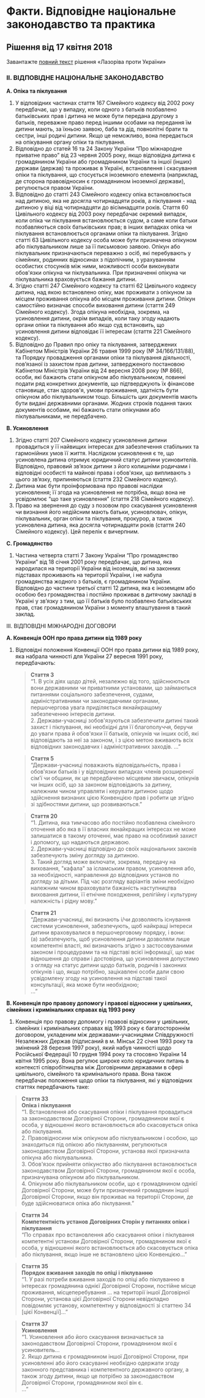 # Факти. Відповідне національне законодавство та практика

## Рішення від 17 квітня 2018

Завантажте [повний текст](https://github.com/EducationalEra/hrights/tree/074987dc9b7a25cbe07b11db60eef1e48a6109fb/4/Lazoriva.pdf) рішення «Лазоріва проти України»

### II. ВІДПОВІДНЕ НАЦІОНАЛЬНЕ ЗАКОНОДАВСТВО

 **A. Опіка та піклування**

1.  У відповідних частинах стаття 167 Сімейного кодексу від 2002 року передбачає, що у випадку, коли одного з батьків позбавлено батьківських прав і дитина не може бути передана другому з батьків, переважне право перед іншими особами на передання їм дитини мають, за їхньою заявою, баба та дід, повнолітні брати та сестри, інші родичі дитини. Якщо це неможливо, вона передається на опікування органу опіки та піклування.
2.  Відповідно до статей 16 та 24 Закону України “Про міжнародне приватне право” від 23 червня 2005 року, якщо відповідна дитина є громадянином України або громадянином України та іншої \(інших\) держави \(держав\) та проживає в Україні, встановлення і скасування опіки та піклування, що стосується іноземного елемента \(наприклад, де сторона правовідносин є громадянином іноземної держави\), регулюється правом України.
3.  Відповідно до статті 243 Сімейного кодексу опіка встановлюється над дитиною, яка не досягла чотирнадцяти років, а піклування - над дитиною у віці від чотирнадцяти до вісімнадцяти років. Стаття 60 Цивільного кодексу від 2003 року передбачає окремий випадок, коли опіка чи піклування встановлюється судом, а саме коли батьки позбавляються своїх батьківських прав; в інших випадках опіка чи піклування встановлюється органами опіки та піклування. Згідно статті 63 Цивільного кодексу особа може бути призначена опікуном або піклувальником лише за її письмовою заявою. Опікун або піклувальник призначаються переважно з осіб, які перебувають у сімейних, родинних відносинах з підопічним, з урахуванням особистих стосунків між ними, можливості особи виконувати обов'язки опікуна чи піклувальника. При призначенні опікуна чи піклувальника враховується бажання дитини.
4. Згідно статті 247 Сімейного кодексу та статті 62 Цивільного кодексу дитина, над якою встановлено опіку, має проживати з опікуном за місцем проживання опікуна або місцем проживання дитини. Опікун самостійно визначає способи виховання дитини \(стаття 249 Сімейного кодексу\). Згода опікуна необхідна, зокрема, на усиновлення дитини, окрім випадків, коли таку згоду надають органи опіки та піклування або якщо суд встановить, що усиновлення дитини відповідає її інтересам \(стаття 221 Сімейного кодексу\).
5.  Відповідно до Правил про опіку та піклування, затверджених Кабінетом Міністрів України 26 травня 1999 року \(№ 34/166/131/88\), та Порядку провадження органами опіки та піклування діяльності, пов’язаної із захистом прав дитини, затвердженого постановою Кабінетом Міністрів України від 24 вересня 2008 року \(№ 866\), особи, які бажають стати опікуном або піклувальником, повинні подати ряд конкретних документів, що підтверджують їх фінансове становище, стан здоров'я, умови проживання, здатність бути опікуном або піклувальником тощо. Більшість цих документів мають бути видані державними органами. Жодних строків подання таких документів особами, які бажають стати опікунами або піклувальниками, не передбачено.

 **B. Усиновлення**

1.  Згідно статті 207 Сімейного кодексу усиновлення дитини провадиться у її найвищих інтересах для забезпечення стабільних та гармонійних умов її життя. Наслідком усиновлення є те, що усиновлена дитина отримує юридичний статус дитини усиновителів. Відповідно, правовий зв’язок дитини з його колишніми родичами і відповідні особисті та майнові права і обов'язки, що випливають з цього зв’язку, припиняються \(стаття 232 Сімейного кодексу\).
2.  Дитина має бути проінформована про правові наслідки усиновлення; її згода на усиновлення не потрібна, якщо вона не усвідомлює “що таке усиновлення” \(стаття 218 Сімейного кодексу\).
3.  Право на звернення до суду з позовом про скасування усиновлення чи визнання його недійсним мають батьки, усиновлювач, опікун, піклувальник, орган опіки та піклування, прокурор, а також усиновлена дитина, яка досягла чотирнадцяти років \(стаття 240 Сімейного кодексу\). Цей перелік є вичерпним.

 **C. Громадянство**

1.  Частина четверта статті 7 Закону України “Про громадянство України” від 18 січня 2001 року передбачає, що дитина, яка народилася на території України від іноземців, які на законних підставах проживають на території України, і не набула громадянства жодного з батьків, є громадянином України. Відповідно до частини третьої статті 12 дитина, яка є іноземцем або особою без громадянства і постійно проживає в дитячому закладі в Україні у зв’язку з тим, що її батьків було позбавлено батьківських прав, стає громадянином України з моменту влаштування в такий заклад.

 III. ВІДПОВІДНІ МІЖНАРОДНІ ДОГОВОРИ

 **A. Конвенція ООН про права дитини від 1989 року**

1. Відповідні положення Конвенції ООН про права дитини від 1989 року, яка набрала чинності для України 27 вересня 1991 року, передбачають:

   > **Стаття 3**  
   >  “1. В усіх діях щодо дітей, незалежно від того, здійснюються вони державними чи приватними установами, що займаються питаннями соціального забезпечення, судами, адміністративними чи законодавчими органами, першочергова увага приділяється якнайкращому забезпеченню інтересів дитини.  
   >  2. Держави-учасниці зобов'язуються забезпечити дитині такий захист і піклування, які необхідні для її благополуччя, беручи до уваги права й обов'язки її батьків, опікунів чи інших осіб, які відповідають за неї за законом, і з цією метою вживають всіх відповідних законодавчих і адміністративних заходів. ...”

   > **Стаття 5**  
   >  “Держави-учасниці поважають відповідальність, права і обов'язки батьків і у відповідних випадках членів розширеної сім'ї чи общини, як це передбачено місцевим звичаєм, опікунів чи інших осіб, що за законом відповідають за дитину, належним чином управляти і керувати дитиною щодо здійснення визнаних цією Конвенцією прав і робити це згідно зі здібностями дитини, що розвиваються.”

   > **Стаття 20**  
   >  “1. Дитина, яка тимчасово або постійно позбавлена сімейного оточення або яка в її власних якнайкращих інтересах не може залишатися в такому оточенні, має право на особливий захист і допомогу, що надаються державою.  
   >  2. Держави-учасниці відповідно до своїх національних законів забезпечують зміну догляду за дитиною.  
   >  3. Такий догляд може включати, зокрема, передачу на виховання, "кафала" за ісламським правом, усиновлення або, за необхідності, направлення до відповідних установ по догляду за дітьми. Під час розгляду варіантів зміни необхідно належним чином враховувати бажаність наступництва виховання дитини, її етнічне походження, релігійну і культурну належність і рідну мову.”

   > **Стаття 21**  
   >  “Держави-учасниці, які визнають і/чи дозволяють існування системи усиновлення, забезпечують, щоб найкращі інтереси дитини враховувалися в першочерговому порядку, і вони:  
   >  \(a\) забезпечують, щоб усиновлення дитини дозволяли лише компетентні власті, які визначають згідно з застосовуваними законом і процедурами та на підставі всієї інформації, що має відношення до справи і достовірна, що усиновлення допустимо з огляду на статус дитини щодо батьків, родичів і законних опікунів і що, якщо потрібно, зацікавлені особи дали свою усвідомлену згоду на усиновлення на підставі такої консультації, яка може бути необхідною;  
   >  ...”

 **B. Конвенція про правову допомогу і правові відносини у цивільних, сімейних і кримінальних справах від 1993 року**

1.  Конвенція про правову допомогу і правові відносини у цивільних, сімейних і кримінальних справах від 1993 року є багатостороннім договором, укладеним між державами-учасницями Співдружності Незалежних Держав \(підписаний в м. Мінськ 22 січня 1993 року та змінений 28 березня 1997 року\), який набув чинності щодо Російської Федерації 10 грудня 1994 року та стосовно України 14 квітня 1995 року. Вона регулює широке коло юридичних питань в контексті співробітництва між Договірними державами в сфері цивільного, сімейного та кримінального права. Вона також передбачає положення щодо опіки та піклування, які у відповідних статтях передбачають таке:

   > **Стаття 33**  
   >  **Опіка і піклування**  
   >  “1. Встановлення або скасування опіки і піклування провадиться за законодавством Договірної Сторони, громадянином якої є особа, у відношенні якого встановлюється або скасовується опіка або піклування.  
   >  2. Правовідносини між опікуном або піклувальником і особою, що знаходиться під опікою або піклуванням, регулюються законодавством Договірної Сторони, установа якої призначила опікуна або піклувальника.  
   >  3. Обов'язок прийняти опікунство або піклування встановлюється законодавством Договірної Сторони, громадянином якої є особа, призначувана опікуном або піклувальником.  
   >  4. Опікуном або піклувальником особи, що є громадянином однієї Договірної Сторони, може бути призначений громадянин іншої Договірної Сторони, якщо він проживає на території Сторони, де буде здійснюватися опіка або піклування.”

   > **Стаття 34**  
   >  **Компетентність установ Договірних Сторін у питаннях опіки і піклування**  
   >  “По справах про встановлення або скасування опіки і піклування компетентні установи Договірної Сторони, громадянином якої є особа, у відношенні якого встановлюється або скасовується опіка або піклування, якщо інше не встановлено цією Конвенцією...”

   > **Стаття 35**  
   >  **Порядок вживання заходів по опіці і піклуванню**  
   >  “1. У разі потреби вживання заходів по опіці або піклуванню в інтересах громадянина однієї Договірної Сторони, постійне місце проживання, місцеперебування ... на території іншої Договірної Сторони, установа цієї Договірної Сторони невідкладно повідомляє установу, компетентну у відповідності зі статтею 34 \[цієї Конвенції\]...”

   > **Стаття 37**  
   >  **Усиновлення**  
   >  “1. Усиновлення або його скасування визначається за законодавством Договірної Сторони, громадянином якої є усиновитель...  
   >  2. Якщо дитина є громадянином іншої Договірної Сторони, при усиновленні або його скасуванні необхідно одержати згоду законного представника і компетентного державного органу, а також згоду дитини, якщо це потрібно за законодавством Договірної Сторони, громадянином якої він є.  
   >  ...”

